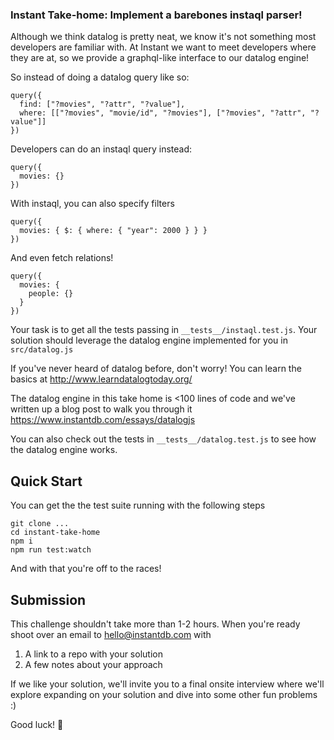 ### Instant Take-home: Implement a barebones instaql parser!

Although we think datalog is pretty neat, we know it's not something most
developers are familiar with. At Instant we want to meet developers where
they are at, so we provide a graphql-like interface to our datalog engine!

So instead of doing a datalog query like so:

```
query({
  find: ["?movies", "?attr", "?value"],
  where: [["?movies", "movie/id", "?movies"], ["?movies", "?attr", "?value"]]
})
```
Developers can do an instaql query instead:

```
query({
  movies: {}
})
```

With instaql, you can also specify filters

```
query({
  movies: { $: { where: { "year": 2000 } } }
})
```

And even fetch relations!

```
query({
  movies: { 
    people: {}
  }
})
```

Your task is to get all the tests passing in `__tests__/instaql.test.js`. Your solution
should leverage the datalog engine implemented for you in `src/datalog.js`

If you've never heard of datalog before, don't worry! You can learn the basics
at http://www.learndatalogtoday.org/

The datalog engine in this take home is <100 lines of code and we've written up a blog post to walk you through it
https://www.instantdb.com/essays/datalogjs

You can also check out the tests in `__tests__/datalog.test.js` to see how the
datalog engine works.

## Quick Start
You can get the the test suite running with the following steps

```
git clone ...
cd instant-take-home
npm i
npm run test:watch
```

And with that you're off to the races!


## Submission
This challenge shouldn't take more than 1-2 hours. When you're ready shoot over
an email to hello@instantdb.com with

1) A link to a repo with your solution
2) A few notes about your approach 

If we like your solution, we'll invite you to a final onsite interview where
we'll explore expanding on your solution and dive into some other fun problems
:)

Good luck! 🚀
